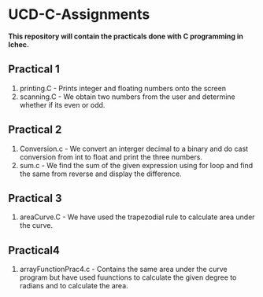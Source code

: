 # UCD-C-Assignments

**This repository will contain the practicals done with C programming in Ichec.**

## Practical 1

1. printing.C - Prints integer and floating numbers onto the screen
2. scanning.C - We obtain two numbers from the user and determine whether if its even or odd.

## Practical 2

1. Conversion.c - We convert an interger decimal to a binary and do cast conversion from int to float and print the three numbers.
2. sum.c - We find the sum of the given expression using for loop and find the same from reverse and display the difference.

## Practical 3

1. areaCurve.C - We have used the trapezodial rule to calculate area under the curve.

## Practical4

1. arrayFunctionPrac4.c - Contains the same area under the curve program but have used fuunctions to calculate the given degree to radians and to calculate the area.

